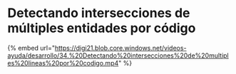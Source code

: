 # Detectando intersecciones de múltiples entidades por código

{% embed url="https://digi21.blob.core.windows.net/videos-ayuda/desarrollo/34.%20Detectando%20intersecciones%20de%20multiples%20lineas%20por%20codigo.mp4" %}



